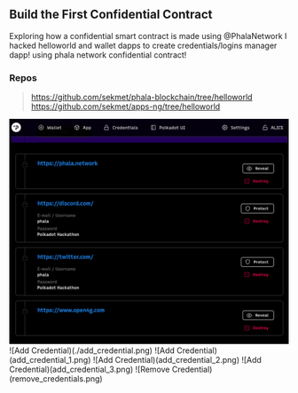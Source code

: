 ## Build the First Confidential Contract

Exploring how a confidential smart contract is made using @PhalaNetwork
I hacked helloworld and wallet dapps to create credentials/logins manager dapp! using phala network confidential contract!

### Repos
> https://github.com/sekmet/phala-blockchain/tree/helloworld
> https://github.com/sekmet/apps-ng/tree/helloworld

![Credentials](./credentials_0.png)
![Add Credential)(./add_credential.png)
![Add Credential)(add_credential_1.png)
![Add Credential)(add_credential_2.png)
![Add Credential)(add_credential_3.png)
![Remove Credential)(remove_credentials.png)

